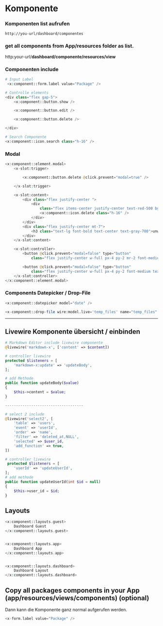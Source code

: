 
# Komponente

### Komponenten list aufrufen

```url
http://you-url/dashboard/componentes
```

### get all components from App/resources folder as list.

http:your-url/**dashboard/componente/resources/view**

### Componenten include

```php
# Input Label
 <x:component::form.label value="Package" />

# Controlle elements
<div class="flex gap-5">
    <x:component::button.show />

    <x:component::button.edit />

    <x:component::button.delete />

</div>

# Search Componente
<x:component::icon.search class="h-16" />
```

### Modal

```php
<x:component::element.modal>
    <x-slot:trigger>

        <x:component::button.delete @click.prevent="modal=true" />

    </x-slot:trigger>

    <x-slot:content>
        <div class="flex justify-center ">
            <div
                class="flex items-center justify-center text-red-500 bg-red-200 rounded-full shadow-sm w-28 h-28">
                <x:component::icon.delete class="h-16" />
            </div>
        </div>
        <div class="flex justify-center mt-7">
            <h3 class="text-lg font-bold text-center text-gray-700">unwiderruflich löschen?</h3>
        </div>
    </x-slot:content>

    <x-slot:controller>
        <button @click.prevent="modal=false" type="button"
            class="flex justify-center w-full px-4 py-2 mr-2 font-medium text-center text-white bg-gray-300 border border-transparent rounded-md shadow-sm hover:bg-gray-400 focus:outline-none focus:ring-2 focus:ring-offset-2 focus:ring-gray-500">Abbrechen</button>

        <button @click.prevent="modal=false" type="button"
            class="flex justify-center w-full px-4 py-2 font-medium text-center text-white bg-red-500 border border-transparent rounded-md shadow-sm hover:bg-red-600 focus:outline-none focus:ring-2 focus:ring-offset-2 focus:ring-red-500">löschen</button>
    </x-slot:controller>
</x:component::element.modal>
```

### Components Datepicker / Drop-File

```php
<x:component::datepicker model="date" />

<x-component::drop-file wire:model.live='temp_files' name="temp_files" title="jpg, png, pdf, docx (MAX. 10Mb)" />

```

---

## Livewire Komponente übersicht / einbinden

```php
# Markdown Editor include livewire componente
@livewire('markdown-x', ['content' => $content])

# controller livewire
protected $listeners = [
    'markdown-x:update' => 'updateBody',
];

# add Methode
public function updateBody($value)
{
    $this->content = $value;
}

------------------------------------

# select 2 include
@livewire('select2', [
    'table' => 'users',
    'event' => 'userId',
    'order' => 'name',
    'filter' => 'deleted_at,NULL',
    'selected' => $user_id,
    'add_function' => true,
])

# controller livewire
 protected $listeners = [
    'userId' => 'updateUserId',
];
# add methode
public function updateUserId(int $id = null)
{
    $this->user_id = $id;
}

```

## Layouts

```php
<x:component::layouts.guest>
    Dashboard Guest
</x:component::layouts.guest>


<x:component::layouts.app>
    Dashboard App
</x:component::layouts.app>


<x:component::layouts.dashboard>
    Dashboard Layout
</x:component::layouts.dashboard>
```

## Copy all packages components in your App (app/resources/views/components) (optional)

Dann kann die Komponente ganz normal aufgerufen werden.

```php
<x-form.label value="Package" />
```
